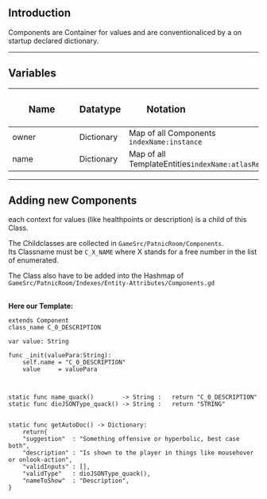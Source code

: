 ## Introduction
Components are Container for values and are conventionaliced by a on startup declared dictionary.    
 

------------------------------------------------


## Variables
| <h3 style="width:119px"> **Name** </h3> | <h3>**Datatype**</h3> | <h3 style="width:150px"> **Notation** </h3>              |
|-----------------------------------------|-----------------------|----------------------------------------------------------|
| owner                                   | Dictionary            | Map of all Components ``indexName:instance``             |
| name                                    | Dictionary            | Map of all TemplateEntities``indexName:atlasReference``  |


------------------------------------------------


## Adding new Components
each context for values (like healthpoints or description) is a child of this Class.  

The Childclasses are collected in ``GameSrc/PatnicRoom/Components``.  
Its Classname must be ``C_X_NAME`` where X stands for a free number in the list of enumerated.  
  
The Class also have to be added into the Hashmap of ``GameSrc/PatnicRoom/Indexes/Entity-Attributes/Components.gd``
##
**Here our Template:**  
```
extends Component
class_name C_0_DESCRIPTION

var value: String

func _init(valuePara:String):
    self.name = "C_0_DESCRIPTION"
    value     = valuePara



static func name_quack()        -> String :   return "C_0_DESCRIPTION"
static func dioJSONType_quack() -> String :   return "STRING"


static func getAutoDoc() -> Dictionary: 
    return{
    "suggestion"  : "Something offensive or hyperbolic, best case both",
    "description" : "Is shown to the player in things like mousehover or onlook-action",
    "validInputs" : [],
    "validType"   : dioJSONType_quack(),
    "nameToShow"  : "Description",
}

```
